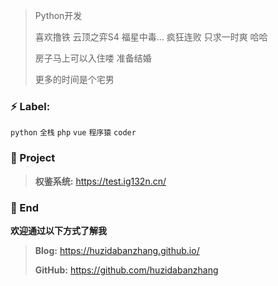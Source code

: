 > Python开发
>
> 喜欢撸铁 
> 云顶之弈S4 福星中毒... 疯狂连败 只求一时爽 哈哈  
>
> 房子马上可以入住喽 准备结婚
>
> 更多的时间是个宅男

### ⚡ Label:

`python`  `全栈`  `php`  `vue`  `程序猿`  `coder`

### :pushpin: Project

> **权鉴系统:** https://test.ig132n.cn/
>

### 💬 End

**欢迎通过以下方式了解我**

> **Blog:** https://huzidabanzhang.github.io/
>
> **GitHub:** https://github.com/huzidabanzhang
>



